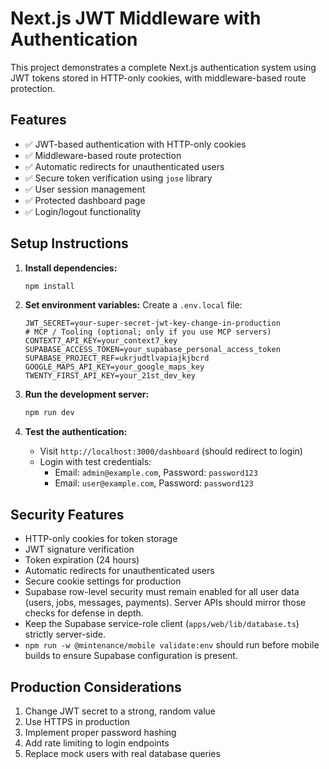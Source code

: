 # Next.js JWT Middleware with Authentication

This project demonstrates a complete Next.js authentication system using JWT tokens stored in HTTP-only cookies, with middleware-based route protection.

## Features

- ✅ JWT-based authentication with HTTP-only cookies
- ✅ Middleware-based route protection
- ✅ Automatic redirects for unauthenticated users
- ✅ Secure token verification using `jose` library
- ✅ User session management
- ✅ Protected dashboard page
- ✅ Login/logout functionality

## Setup Instructions

1. **Install dependencies:**
   ```bash
   npm install
   ```

2. **Set environment variables:**
   Create a `.env.local` file:
   ```env
   JWT_SECRET=your-super-secret-jwt-key-change-in-production
   # MCP / Tooling (optional; only if you use MCP servers)
   CONTEXT7_API_KEY=your_context7_key
   SUPABASE_ACCESS_TOKEN=your_supabase_personal_access_token
   SUPABASE_PROJECT_REF=ukrjudtlvapiajkjbcrd
   GOOGLE_MAPS_API_KEY=your_google_maps_key
   TWENTY_FIRST_API_KEY=your_21st_dev_key
   ```

3. **Run the development server:**
   ```bash
   npm run dev
   ```

4. **Test the authentication:**
   - Visit `http://localhost:3000/dashboard` (should redirect to login)
   - Login with test credentials:
     - Email: `admin@example.com`, Password: `password123`
     - Email: `user@example.com`, Password: `password123`

## Security Features

- HTTP-only cookies for token storage
- JWT signature verification
- Token expiration (24 hours)
- Automatic redirects for unauthenticated users
- Secure cookie settings for production
- Supabase row-level security must remain enabled for all user data (users, jobs, messages, payments). Server APIs should mirror those checks for defense in depth.
- Keep the Supabase service-role client (`apps/web/lib/database.ts`) strictly server-side.
- `npm run -w @mintenance/mobile validate:env` should run before mobile builds to ensure Supabase configuration is present.

## Production Considerations

1. Change JWT secret to a strong, random value
2. Use HTTPS in production
3. Implement proper password hashing
4. Add rate limiting to login endpoints
5. Replace mock users with real database queries
